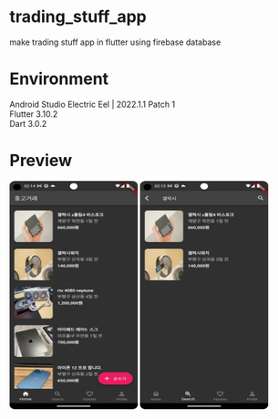 # trading_stuff_app
make trading stuff app in flutter using firebase database

# Environment
Android Studio Electric Eel | 2022.1.1 Patch 1 <br>
Flutter 3.10.2 <br>
Dart 3.0.2 <br>

# Preview
<p align="left"><img src="trading_stuff_app_01.png" width="225" height="400"/>
<img src="trading_stuff_app_02.png" width="225" height="400"/></p>
